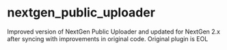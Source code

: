 # nextgen_public_uploader
Improved version of NextGen Public Uploader and updated for NextGen 2.x after syncing with improvements in original code.
Original plugin is EOL
